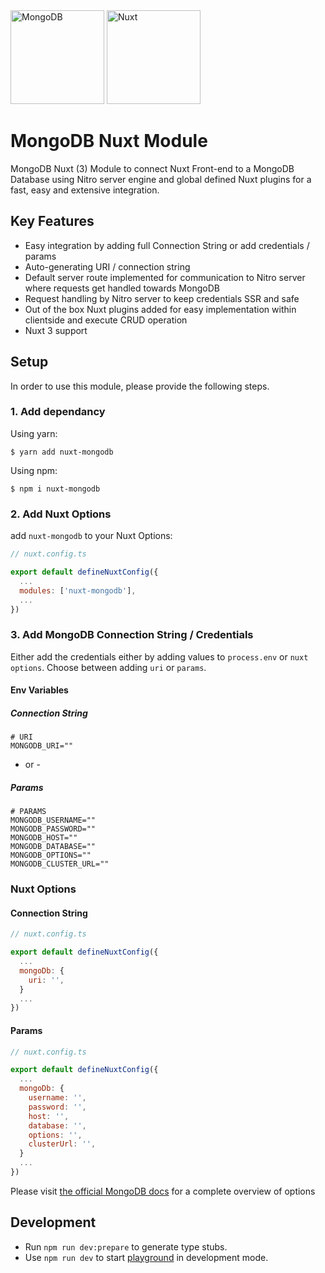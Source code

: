 <img src="https://upload.wikimedia.org/wikipedia/commons/thumb/9/93/MongoDB_Logo.svg/2560px-MongoDB_Logo.svg.png" alt="MongoDB" height="150" />
<img src="https://upload.wikimedia.org/wikipedia/commons/thumb/a/ae/Nuxt_logo.svg/1200px-Nuxt_logo.svg.png" alt="Nuxt" height="150" />

# MongoDB Nuxt Module

MongoDB Nuxt (3) Module to connect Nuxt Front-end to a MongoDB Database using Nitro server engine and global defined Nuxt plugins for a fast, easy and extensive integration.


## Key Features

- Easy integration by adding full Connection String or add credentials / params
- Auto-generating URI / connection string
- Default server route implemented for communication to Nitro server where requests get handled towards MongoDB
- Request handling by Nitro server to keep credentials SSR and safe
- Out of the box Nuxt plugins added for easy implementation within clientside and execute CRUD operation
- Nuxt 3 support


## Setup
In order to use this module, please provide the following steps.


### 1. Add dependancy

Using yarn:
```
$ yarn add nuxt-mongodb
```

Using npm:
```
$ npm i nuxt-mongodb
```


### 2. Add Nuxt Options
add `nuxt-mongodb` to your Nuxt Options:

```javascript
// nuxt.config.ts

export default defineNuxtConfig({
  ...
  modules: ['nuxt-mongodb'],
  ...
})
```


### 3. Add MongoDB Connection String / Credentials
Either add the credentials either by adding values to `process.env` or `nuxt options`. Choose between adding `uri` or `params`.

#### Env Variables

##### Connection String
```dotenv
# URI
MONGODB_URI=""
```
- or - 
##### Params
```dotenv
# PARAMS
MONGODB_USERNAME=""
MONGODB_PASSWORD=""
MONGODB_HOST=""
MONGODB_DATABASE=""
MONGODB_OPTIONS=""
MONGODB_CLUSTER_URL=""
```

### Nuxt Options

#### Connection String
```javascript
// nuxt.config.ts

export default defineNuxtConfig({
  ...
  mongoDb: {
    uri: '', 
  }
  ...
})
```

#### Params
```javascript
// nuxt.config.ts

export default defineNuxtConfig({
  ...
  mongoDb: {
    username: '', 
    password: '', 
    host: '', 
    database: '', 
    options: '', 
    clusterUrl: '', 
  }
  ...
})
```
Please visit <a href="https://www.mongodb.com/docs/drivers/node/current/fundamentals/connection/connection-options/#std-label-node-connection-options">the official MongoDB docs</a> for a complete overview of options


## Development

- Run `npm run dev:prepare` to generate type stubs.
- Use `npm run dev` to start [playground](./playground) in development mode.
